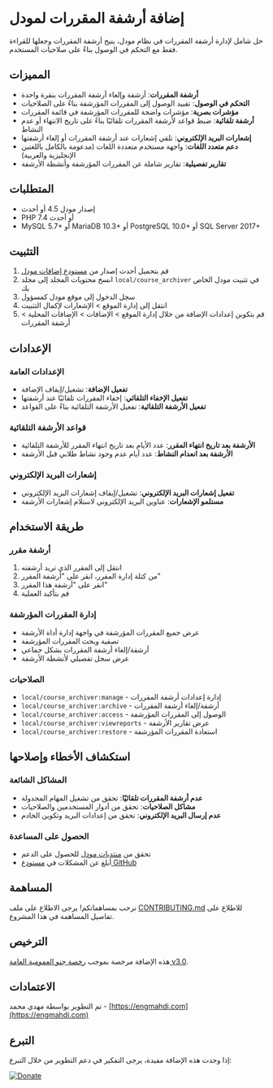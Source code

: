 # إضافة أرشفة المقررات لمودل

حل شامل لإدارة أرشفة المقررات في نظام مودل، يتيح أرشفة المقررات وجعلها للقراءة فقط مع التحكم في الوصول بناءً على صلاحيات المستخدم.

## المميزات

- **أرشفة المقررات**: أرشفة وإلغاء أرشفة المقررات بنقرة واحدة
- **التحكم في الوصول**: تقييد الوصول إلى المقررات المؤرشفة بناءً على الصلاحيات
- **مؤشرات بصرية**: مؤشرات واضحة للمقررات المؤرشفة في قائمة المقررات
- **أرشفة تلقائية**: ضبط قواعد لأرشفة المقررات تلقائيًا بناءً على تاريخ الانتهاء أو عدم النشاط
- **إشعارات البريد الإلكتروني**: تلقي إشعارات عند أرشفة المقررات أو إلغاء أرشفتها
- **دعم متعدد اللغات**: واجهة مستخدم متعددة اللغات (مدعومة بالكامل باللغتين الإنجليزية والعربية)
- **تقارير تفصيلية**: تقارير شاملة عن المقررات المؤرشفة وأنشطة الأرشفة

## المتطلبات

- إصدار مودل 4.5 أو أحدث
- PHP 7.4 أو أحدث
- MySQL 5.7+ أو MariaDB 10.3+ أو PostgreSQL 10.0+ أو SQL Server 2017+

## التثبيت

1. قم بتحميل أحدث إصدار من [مستودع إضافات مودل](https://moodle.org/plugins/local_course_archiver)
2. انسخ محتويات المجلد إلى مجلد `local/course_archiver` في تثبيت مودل الخاص بك
3. سجل الدخول إلى موقع مودل كمسؤول
4. انتقل إلى إدارة الموقع > الإشعارات لإكمال التثبيت
5. قم بتكوين إعدادات الإضافة من خلال إدارة الموقع > الإضافات > الإضافات المحلية > أرشفة المقررات

## الإعدادات

### الإعدادات العامة
- **تفعيل الإضافة**: تشغيل/إيقاف الإضافة
- **تفعيل الإخفاء التلقائي**: إخفاء المقررات تلقائيًا عند أرشفتها
- **تفعيل الأرشفة التلقائية**: تفعيل الأرشفة التلقائية بناءً على القواعد

### قواعد الأرشفة التلقائية
- **الأرشفة بعد تاريخ انتهاء المقرر**: عدد الأيام بعد تاريخ انتهاء المقرر للأرشفة التلقائية
- **الأرشفة بعد انعدام النشاط**: عدد أيام عدم وجود نشاط طلابي قبل الأرشفة

### إشعارات البريد الإلكتروني
- **تفعيل إشعارات البريد الإلكتروني**: تشغيل/إيقاف إشعارات البريد الإلكتروني
- **مستلمو الإشعارات**: عناوين البريد الإلكتروني لاستلام إشعارات الأرشفة

## طريقة الاستخدام

### أرشفة مقرر
1. انتقل إلى المقرر الذي تريد أرشفته
2. من كتلة إدارة المقرر، انقر على "أرشفة المقرر"
3. انقر على "أرشفة هذا المقرر"
4. قم بتأكيد العملية

### إدارة المقررات المؤرشفة
- عرض جميع المقررات المؤرشفة في واجهة إدارة أداة الأرشفة
- تصفية وبحث المقررات المؤرشفة
- أرشفة/إلغاء أرشفة المقررات بشكل جماعي
- عرض سجل تفصيلي لأنشطة الأرشفة

### الصلاحيات
- `local/course_archiver:manage` - إدارة إعدادات أرشفة المقررات
- `local/course_archiver:archive` - أرشفة/إلغاء أرشفة المقررات
- `local/course_archiver:access` - الوصول إلى المقررات المؤرشفة
- `local/course_archiver:viewreports` - عرض تقارير الأرشفة
- `local/course_archiver:restore` - استعادة المقررات المؤرشفة

## استكشاف الأخطاء وإصلاحها

### المشاكل الشائعة
- **عدم أرشفة المقررات تلقائيًا**: تحقق من تشغيل المهام المجدولة
- **مشاكل الصلاحيات**: تحقق من أدوار المستخدمين والصلاحيات
- **عدم إرسال البريد الإلكتروني**: تحقق من إعدادات البريد وتكوين الخادم

### الحصول على المساعدة
- تحقق من [منتديات مودل](https://moodle.org/mod/forum/view.php?id=55) للحصول على الدعم
- أبلغ عن المشكلات في [مستودع GitHub](https://github.com/eng-mahdi-mohamed/moodle-local_course_archiver/issues)

## المساهمة

نرحب بمساهماتكم! يرجى الاطلاع على ملف [CONTRIBUTING.md](CONTRIBUTING.md) للاطلاع على تفاصيل المساهمة في هذا المشروع.

## الترخيص

هذه الإضافة مرخصة بموجب [رخصة جنو العمومية العامة v3.0](https://www.gnu.org/licenses/gpl-3.0.en.html).

## الاعتمادات

تم التطوير بواسطة مهدي محمد - [https://engmahdi.com](https://engmahdi.com)

## التبرع

إذا وجدت هذه الإضافة مفيدة، يرجى التفكير في دعم التطوير من خلال التبرع:

[![Donate](https://img.shields.io/badge/Donate-PayPal-green.svg)](https://www.paypal.me/mahdiabdelmajeed)
